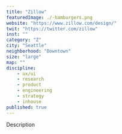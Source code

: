 ```yaml
---
title: "Zillow"
featuredImage: ./-hamburgers.png
website: "https://www.zillow.com/design/"
twit: "https://twitter.com/zillow"
inst: ""
category: "Z"
city: "Seattle"
neighborhood: "Downtown"
size: "large"
map: ""
discipline:
    - ux/ui
    - research
    - product
    - engineering
    - strategy
    - inhouse
published: true
---
```


Description
